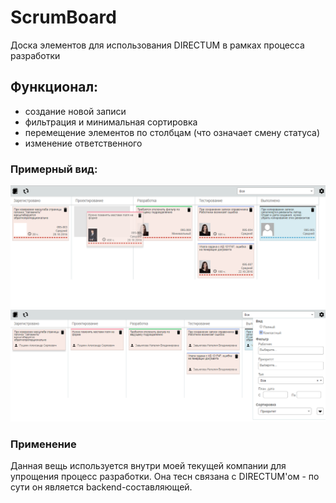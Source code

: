 # ScrumBoard
Доска элементов для использования DIRECTUM в рамках процесса разработки

## Функционал:

* создание новой записи
* фильтрация и минимальная сортировка
* перемещение элементов по столбцам (что означает смену статуса)
* изменение ответственного

### Примерный вид:

![Пример 1](/examples/1.PNG "Общий вид")
![Пример 2](/examples/2.PNG "Компактное отображение")


### Применение

Данная вещь используется внутри моей текущей компании для упрощения процесс разработки. Она тесн связана с DIRECTUM'ом - по сути он является backend-составляющей.
